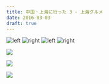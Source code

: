 ```yaml
---
title: 中国・上海に行った 3 - 上海グルメ
date: 2016-03-03
draft: true
---
```



![left](https://farm2.staticflickr.com/1533/25525057243_50eb7d303f_k.jpg)
![right](https://farm2.staticflickr.com/1516/25525057163_1a3630b504_k.jpg)
![left](https://farm2.staticflickr.com/1570/25522908744_250eacc1be_k.jpg)
![right](https://farm2.staticflickr.com/1452/26127677295_8d14a77a65_k.jpg)


![](https://farm2.staticflickr.com/1461/25854827660_ccb123d2d2_h.jpg)

![](https://farm2.staticflickr.com/1593/25525117883_c972f93d18_h.jpg)

![](https://farm2.staticflickr.com/1486/25854817380_b7a72817ed_h.jpg)